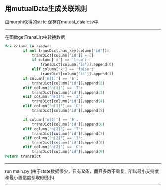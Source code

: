 ## 用mutualData生成关联规则

由murphi获得的state 保存在mutual_data.csv中

-----------------------

在函数getTransList中转换数据

```python
for column in reader:
        if not transDict.has_key(column['id']):
            transDict[column['id']] = []
            if column['x'] == 'true':
                transDict[column['id']].append(0)
            elif column['x'] == 'false':
                transDict[column['id']].append(1)
        if column['n[1]'] == 'E':
            transDict[column['id']].append(2)
        elif column['n[1]'] == 'T':
            transDict[column['id']].append(3)
        elif column['n[1]'] == 'I':
            transDict[column['id']].append(4)
        elif column['n[1]'] == 'C':
            transDict[column['id']].append(5)

        if column['n[2]'] == 'E':
            transDict[column['id']].append(6)
        elif column['n[2]'] == 'T':
            transDict[column['id']].append(7)
        elif column['n[2]'] == 'I':
            transDict[column['id']].append(8)
        elif column['n[2]'] == 'C':
            transDict[column['id']].append(9)
return transDict
```

-----

run main.py (由于state数据很少，只有12条，而且多数不重复，所以最小支持度和最小置信度都取的很小)

------------------------



